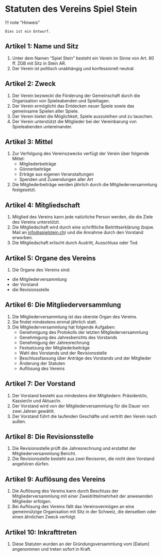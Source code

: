 # Statuten des Vereins Spiel Stein

!!! note "Hinweis"

    Dies ist ein Entwurf.


## Artikel 1: Name und Sitz

1. Unter dem Namen “Spiel Stein” besteht ein Verein im Sinne von Art. 60 ff. ZGB mit Sitz in Stein AR.
2. Der Verein ist politisch unabhängig und konfessionell neutral.

## Artikel 2: Zweck

1. Der Verein bezweckt die Förderung der Gemeinschaft durch die Organisation von Spieleabenden und Spieltagen.
2. Der Verein ermöglicht das Entdecken neuer Spiele sowie das gemeinsame Spielen alter Spiele.
3. Der Verein bietet die Möglichkeit, Spiele auszuleihen und zu tauschen.
4. Der Verein unterstützt die Mitglieder bei der Vereinbarung von Spieleabenden untereinander.

## Artikel 3: Mittel

1. Zur Verfolgung des Vereinszwecks verfügt der Verein über folgende Mittel:
    * Mitgliederbeiträge
    * Gönnerbeiträge
    * Erträge aus eigenen Veranstaltungen
    * Spenden und Zuwendungen aller Art
2. Die Mitgliederbeiträge werden jährlich durch die Mitgliederversammlung festgesetzt.

## Artikel 4: Mitgliedschaft

1. Mitglied des Vereins kann jede natürliche Person werden, die die Ziele des Vereins unterstützt.
2. Die Mitgliedschaft wird durch eine schriftliche Beitrittserklärung (bspw. Mail an info@spielstein.ch) und die Annahme durch den Vorstand erworben.
3. Die Mitgliedschaft erlischt durch Austritt, Ausschluss oder Tod.

## Artikel 5: Organe des Vereins

1. Die Organe des Vereins sind:
* die Mitgliederversammlung
* der Vorstand
* die Revisionsstelle

## Artikel 6: Die Mitgliederversammlung

1. Die Mitgliederversammlung ist das oberste Organ des Vereins.
2. Sie findet mindestens einmal jährlich statt.
3. Die Mitgliederversammlung hat folgende Aufgaben:
    * Genehmigung des Protokolls der letzten Mitgliederversammlung
    * Genehmigung des Jahresberichts des Vorstands
    * Genehmigung der Jahresrechnung
    * Festsetzung der Mitgliederbeiträge
    * Wahl des Vorstands und der Revisionsstelle
    * Beschlussfassung über Anträge des Vorstands und der Mitglieder
    * Änderung der Statuten
    * Auflösung des Vereins

## Artikel 7: Der Vorstand

1. Der Vorstand besteht aus mindestens drei Mitgliedern: Präsident/in, Kassier/in und Aktuar/in.
2. Der Vorstand wird von der Mitgliederversammlung für die Dauer von zwei Jahren gewählt.
3. Der Vorstand führt die laufenden Geschäfte und vertritt den Verein nach außen.

## Artikel 8: Die Revisionsstelle

1. Die Revisionsstelle prüft die Jahresrechnung und erstattet der Mitgliederversammlung Bericht.
2. Die Revisionsstelle besteht aus zwei Revisoren, die nicht dem Vorstand angehören dürfen.

## Artikel 9: Auflösung des Vereins

1. Die Auflösung des Vereins kann durch Beschluss der Mitgliederversammlung mit einer Zweidrittelmehrheit der anwesenden Mitglieder erfolgen.
2. Bei Auflösung des Vereins fällt das Vereinsvermögen an eine gemeinnützige Organisation mit Sitz in der Schweiz, die denselben oder einen ähnlichen Zweck verfolgt.

## Artikel 10: Inkrafttreten

1. Diese Statuten wurden an der Gründungsversammlung vom [Datum] angenommen und treten sofort in Kraft.